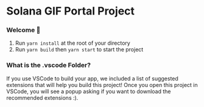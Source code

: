 # Solana GIF Portal Project

### **Welcome 👋**
1. Run `yarn install` at the root of your directory
2. Run `yarn build` then `yarn start` to start the project

### **What is the .vscode Folder?**
If you use VSCode to build your app, we included a list of suggested extensions that will help you build this project! Once you open this project in VSCode, you will see a popup asking if you want to download the recommended extensions :).
